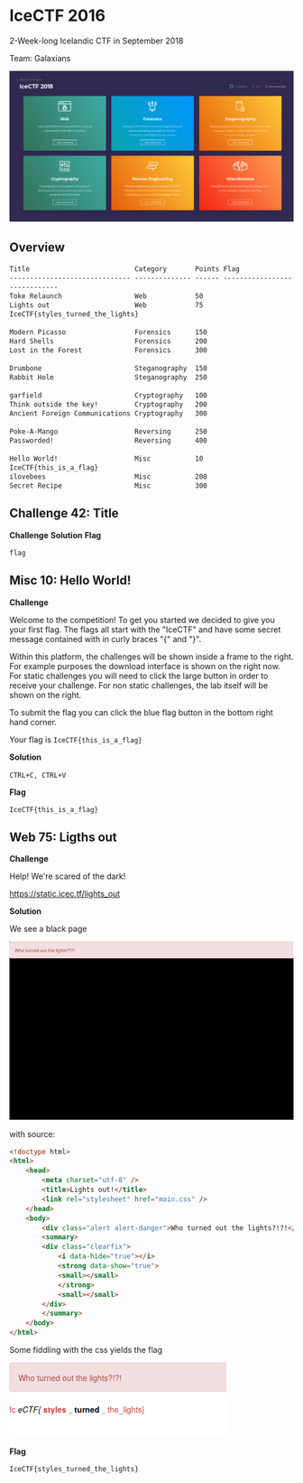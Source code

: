 # IceCTF 2016

2-Week-long Icelandic CTF in September 2018

Team: Galaxians

![](writeupfiles/screenshot.png)

## Overview
```
Title                          Category       Points Flag
------------------------------ -------------- ------ -----------------------------
Toke Relaunch                  Web            50
Lights out                     Web            75     IceCTF{styles_turned_the_lights}

Modern Picasso                 Forensics      150
Hard Shells                    Forensics      200
Lost in the Forest             Forensics      300

Drumbone                       Steganography  150
Rabbit Hole                    Steganography  250

garfield                       Cryptography   100
Think outside the key!         Cryptography   200
Ancient Foreign Communications Cryptography   300

Poke-A-Mango                   Reversing      250
Passworded!                    Reversing      400

Hello World!                   Misc           10      IceCTF{this_is_a_flag}
ilovebees                      Misc           200
Secret Recipe                  Misc           300
```

## Challenge 42: Title
**Challenge**
**Solution**
**Flag**
```
flag
```

## Misc 10: Hello World!

**Challenge**

Welcome to the competition! To get you started we decided to give you your first flag. The flags all start with the "IceCTF" and have some secret message contained with in curly braces "{" and "}".

Within this platform, the challenges will be shown inside a frame to the right. For example purposes the download interface is shown on the right now. For static challenges you will need to click the large button in order to receive your challenge. For non static challenges, the lab itself will be shown on the right.

To submit the flag you can click the blue flag button in the bottom right hand corner.

Your flag is `IceCTF{this_is_a_flag}`

**Solution**

`CTRL+C, CTRL+V`

**Flag**

```
IceCTF{this_is_a_flag}
```

## Web 75: Ligths out

**Challenge**

Help! We're scared of the dark!

https://static.icec.tf/lights_out

**Solution**

We see a black page

![](writeupfiles/lights_out_screenshot_before.png)

with source:

```html
<!doctype html>
<html>
    <head>
        <meta charset="utf-8" />
        <title>Lights out!</title>
        <link rel="stylesheet" href="main.css" />
    </head>
    <body>
        <div class="alert alert-danger">Who turned out the lights?!?!</div>
        <summary>
        <div class="clearfix">
            <i data-hide="true"></i>
            <strong data-show="true">
            <small></small>
            </strong>
            <small></small>
        </div>
        </summary>
    </body>
</html>

```

Some fiddling with the css yields the flag

![](writeupfiles/lights_out_screenshot.png)

**Flag**

```
IceCTF{styles_turned_the_lights}
```

